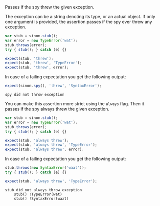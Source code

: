 Passes if the spy threw the given exception.

The exception can be a string denoting its type, or an actual
object. If only one argument is provided, the assertion passes if the
spy ever threw any exception.

```js
var stub = sinon.stub();
var error = new TypeError('wat');
stub.throws(error);
try { stub(); } catch (e) {}

expect(stub, 'threw');
expect(stub, 'threw', 'TypeError');
expect(stub, 'threw', error);
```

In case of a failing expectation you get the following output:

```js
expect(sinon.spy(), 'threw', 'SyntaxError');
```

```output
spy did not throw exception
```

You can make this assertion more strict using the `always` flag. Then
it passes if the spy always threw the given exception.

```js
var stub = sinon.stub();
var error = new TypeError('wat');
stub.throws(error);
try { stub(); } catch (e) {}

expect(stub, 'always threw');
expect(stub, 'always threw', 'TypeError');
expect(stub, 'always threw', error);
```

In case of a failing expectation you get the following output:

```js
stub.throws(new SyntaxError('waat'));
try { stub(); } catch (e) {}

expect(stub, 'always threw', 'TypeError');
```

```output
stub did not always throw exception
    stub() !TypeError(wat)
    stub() !SyntaxError(waat)
```
